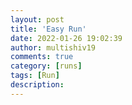 ```yaml
---
layout: post
title: 'Easy Run'
date: 2022-01-26 19:02:39
author: multishiv19
comments: true
category: [runs]
tags: [Run]
description: 
---
```


<div width='100%' class='strava-embed-placeholder' data-embed-type='activity' data-embed-id='6583163450'></div>
<script src='https://strava-embeds.com/embed.js'></script>

